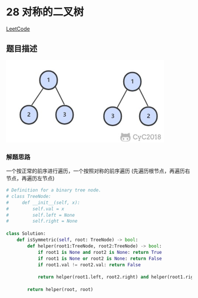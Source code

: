 # 28 对称的二叉树

[LeetCode](https://leetcode-cn.com/problems/dui-cheng-de-er-cha-shu-lcof/)

## 题目描述

![对称的二叉树](../pics/0c12221f-729e-4c22-b0ba-0dfc909f8adf.jpg)

### 解题思路

一个按正常的前序进行遍历，一个按照对称的前序遍历 (先遍历根节点，再遍历右节点，再遍历左节点)

```python
# Definition for a binary tree node.
# class TreeNode:
#     def __init__(self, x):
#         self.val = x
#         self.left = None
#         self.right = None

class Solution:
    def isSymmetric(self, root: TreeNode) -> bool:
        def helper(root1:TreeNode, root2:TreeNode) -> bool:
            if root1 is None and root2 is None: return True
            if root1 is None or root2 is None: return False
            if root1.val != root2.val: return False

            return helper(root1.left, root2.right) and helper(root1.right, root2.left)

        return helper(root, root)
```
